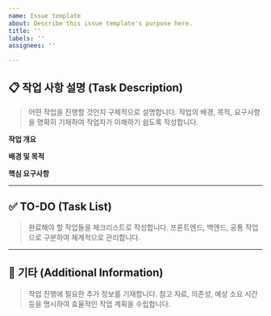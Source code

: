 ```yaml
---
name: Issue template
about: Describe this issue template's purpose here.
title: ''
labels: ''
assignees: ''

---
```


## 📋 작업 사항 설명 (Task Description)
> 어떤 작업을 진행할 것인지 구체적으로 설명합니다. 작업의 배경, 목적, 요구사항을 명확히 기재하여 작업자가 이해하기 쉽도록 작성합니다.

**작업 개요**

**배경 및 목적**

**핵심 요구사항**

---

## ✅ TO-DO (Task List)
> 완료해야 할 작업들을 체크리스트로 작성합니다. 프론트엔드, 백엔드, 공통 작업으로 구분하여 체계적으로 관리합니다.

---

## 📝 기타 (Additional Information)
> 작업 진행에 필요한 추가 정보를 기재합니다. 참고 자료, 의존성, 예상 소요 시간 등을 명시하여 효율적인 작업 계획을 수립합니다.
